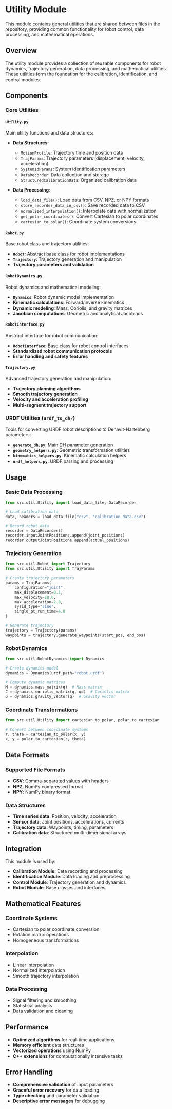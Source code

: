 # Utility Module

This module contains general utilities that are shared between files in the repository, providing common functionality for robot control, data processing, and mathematical operations.

## Overview

The utility module provides a collection of reusable components for robot dynamics, trajectory generation, data processing, and mathematical utilities. These utilities form the foundation for the calibration, identification, and control modules.

## Components

### Core Utilities

#### `Utility.py`
Main utility functions and data structures:

- **Data Structures**:
  - `MotionProfile`: Trajectory time and position data
  - `TrajParams`: Trajectory parameters (displacement, velocity, acceleration)
  - `SystemIdParams`: System identification parameters
  - `DataRecorder`: Data collection and storage
  - `StructuredCalibrationData`: Organized calibration data

- **Data Processing**:
  - `load_data_file()`: Load data from CSV, NPZ, or NPY formats
  - `store_recorder_data_in_csv()`: Save recorded data to CSV
  - `normalized_interpolation()`: Interpolate data with normalization
  - `get_polar_coordinates()`: Convert Cartesian to polar coordinates
  - `cartesian_to_polar()`: Coordinate system conversions

#### `Robot.py`
Base robot class and trajectory utilities:

- **`Robot`**: Abstract base class for robot implementations
- **`Trajectory`**: Trajectory generation and manipulation
- **Trajectory parameters and validation**

#### `RobotDynamics.py`
Robot dynamics and mathematical modeling:

- **`Dynamics`**: Robot dynamic model implementation
- **Kinematic calculations**: Forward/inverse kinematics
- **Dynamic modeling**: Mass, Coriolis, and gravity matrices
- **Jacobian computations**: Geometric and analytical Jacobians

#### `RobotInterface.py`
Abstract interface for robot communication:

- **`RobotInterface`**: Base class for robot control interfaces
- **Standardized robot communication protocols**
- **Error handling and safety features**

#### `Trajectory.py`
Advanced trajectory generation and manipulation:

- **Trajectory planning algorithms**
- **Smooth trajectory generation**
- **Velocity and acceleration profiling**
- **Multi-segment trajectory support**

### URDF Utilities (`urdf_to_dh/`)

Tools for converting URDF robot descriptions to Denavit-Hartenberg parameters:

- **`generate_dh.py`**: Main DH parameter generation
- **`geometry_helpers.py`**: Geometric transformation utilities
- **`kinematics_helpers.py`**: Kinematic calculation helpers
- **`urdf_helpers.py`**: URDF parsing and processing

## Usage

### Basic Data Processing

```python
from src.util.Utility import load_data_file, DataRecorder

# Load calibration data
data, headers = load_data_file("csv", "calibration_data.csv")

# Record robot data
recorder = DataRecorder()
recorder.inputJointPositions.append(joint_positions)
recorder.outputJointPositions.append(actual_positions)
```

### Trajectory Generation

```python
from src.util.Robot import Trajectory
from src.util.Utility import TrajParams

# Create trajectory parameters
params = TrajParams(
    configuration="joint",
    max_displacement=0.1,
    max_velocity=18.0,
    max_acceleration=2.0,
    sysid_type="sine",
    single_pt_run_time=4.0
)

# Generate trajectory
trajectory = Trajectory(params)
waypoints = trajectory.generate_waypoints(start_pos, end_pos)
```

### Robot Dynamics

```python
from src.util.RobotDynamics import Dynamics

# Create dynamics model
dynamics = Dynamics(urdf_path="robot.urdf")

# Compute dynamic matrices
M = dynamics.mass_matrix(q)  # Mass matrix
C = dynamics.coriolis_matrix(q, qd)  # Coriolis matrix
G = dynamics.gravity_vector(q)  # Gravity vector
```

### Coordinate Transformations

```python
from src.util.Utility import cartesian_to_polar, polar_to_cartesian

# Convert between coordinate systems
r, theta = cartesian_to_polar(x, y)
x, y = polar_to_cartesian(r, theta)
```

## Data Formats

### Supported File Formats
- **CSV**: Comma-separated values with headers
- **NPZ**: NumPy compressed format
- **NPY**: NumPy binary format

### Data Structures
- **Time series data**: Position, velocity, acceleration
- **Sensor data**: Joint positions, accelerations, currents
- **Trajectory data**: Waypoints, timing, parameters
- **Calibration data**: Structured multi-dimensional arrays

## Integration

This module is used by:
- **Calibration Module**: Data recording and processing
- **Identification Module**: Data loading and preprocessing
- **Control Module**: Trajectory generation and dynamics
- **Robot Module**: Base classes and interfaces

## Mathematical Features

### Coordinate Systems
- Cartesian to polar coordinate conversion
- Rotation matrix operations
- Homogeneous transformations

### Interpolation
- Linear interpolation
- Normalized interpolation
- Smooth trajectory interpolation

### Data Processing
- Signal filtering and smoothing
- Statistical analysis
- Data validation and cleaning

## Performance

- **Optimized algorithms** for real-time applications
- **Memory efficient** data structures
- **Vectorized operations** using NumPy
- **C++ extensions** for computationally intensive tasks

## Error Handling

- **Comprehensive validation** of input parameters
- **Graceful error recovery** for data loading
- **Type checking** and parameter validation
- **Descriptive error messages** for debugging